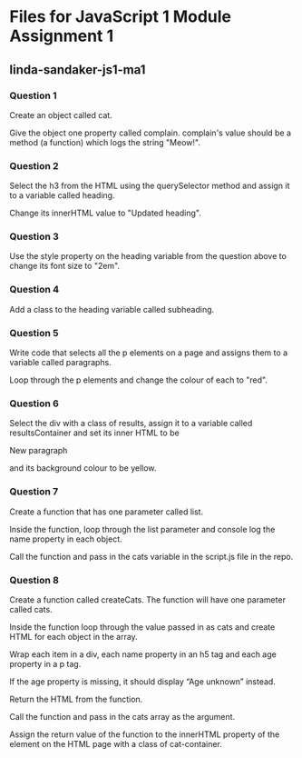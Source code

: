 # Files for JavaScript 1 Module Assignment 1

## linda-sandaker-js1-ma1

### Question 1

Create an object called cat.

Give the object one property called complain. complain's value should be a method (a function) which logs the string "Meow!".

### Question 2

Select the h3 from the HTML using the querySelector method and assign it to a variable called heading.

Change its innerHTML value to "Updated heading".

### Question 3

Use the style property on the heading variable from the question above to change its font size to "2em".

### Question 4

Add a class to the heading variable called subheading.

### Question 5

Write code that selects all the p elements on a page and assigns them to a variable called paragraphs.

Loop through the p elements and change the colour of each to "red".

### Question 6

Select the div with a class of results, assign it to a variable called resultsContainer and set its inner HTML to be <p>New paragraph</p> and its background colour to be yellow.

### Question 7

Create a function that has one parameter called list.

Inside the function, loop through the list parameter and console log the name property in each object.

Call the function and pass in the cats variable in the script.js file in the repo.

### Question 8

Create a function called createCats. The function will have one parameter called cats.

Inside the function loop through the value passed in as cats and create HTML for each object in the array.

Wrap each item in a div, each name property in an h5 tag and each age property in a p tag.

If the age property is missing, it should display “Age unknown” instead.

Return the HTML from the function.

Call the function and pass in the cats array as the argument.

Assign the return value of the function to the innerHTML property of the element on the HTML page with a class of cat-container.
